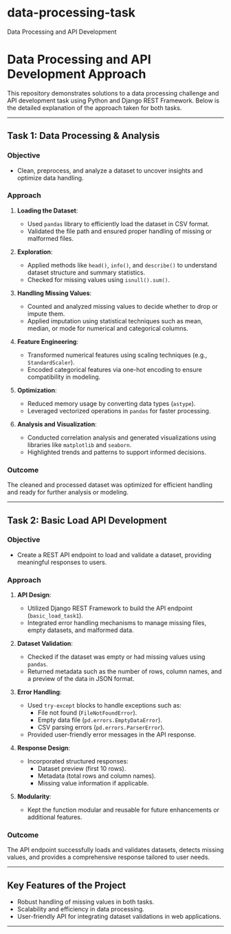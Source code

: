 # data-processing-task
Data Processing and API Development
# Data Processing and API Development Approach

This repository demonstrates solutions to a data processing challenge and API development task using Python and Django REST Framework. Below is the detailed explanation of the approach taken for both tasks.

---

## Task 1: Data Processing & Analysis

### **Objective**
- Clean, preprocess, and analyze a dataset to uncover insights and optimize data handling.

### **Approach**
1. **Loading the Dataset**:
   - Used `pandas` library to efficiently load the dataset in CSV format.
   - Validated the file path and ensured proper handling of missing or malformed files.

2. **Exploration**:
   - Applied methods like `head()`, `info()`, and `describe()` to understand dataset structure and summary statistics.
   - Checked for missing values using `isnull().sum()`.

3. **Handling Missing Values**:
   - Counted and analyzed missing values to decide whether to drop or impute them.
   - Applied imputation using statistical techniques such as mean, median, or mode for numerical and categorical columns.

4. **Feature Engineering**:
   - Transformed numerical features using scaling techniques (e.g., `StandardScaler`).
   - Encoded categorical features via one-hot encoding to ensure compatibility in modeling.

5. **Optimization**:
   - Reduced memory usage by converting data types (`astype`).
   - Leveraged vectorized operations in `pandas` for faster processing.

6. **Analysis and Visualization**:
   - Conducted correlation analysis and generated visualizations using libraries like `matplotlib` and `seaborn`.
   - Highlighted trends and patterns to support informed decisions.

### **Outcome**
The cleaned and processed dataset was optimized for efficient handling and ready for further analysis or modeling.

---

## Task 2: Basic Load API Development

### **Objective**
- Create a REST API endpoint to load and validate a dataset, providing meaningful responses to users.

### **Approach**
1. **API Design**:
   - Utilized Django REST Framework to build the API endpoint (`basic_load_task1`).
   - Integrated error handling mechanisms to manage missing files, empty datasets, and malformed data.

2. **Dataset Validation**:
   - Checked if the dataset was empty or had missing values using `pandas`.
   - Returned metadata such as the number of rows, column names, and a preview of the data in JSON format.

3. **Error Handling**:
   - Used `try-except` blocks to handle exceptions such as:
     - File not found (`FileNotFoundError`).
     - Empty data file (`pd.errors.EmptyDataError`).
     - CSV parsing errors (`pd.errors.ParserError`).
   - Provided user-friendly error messages in the API response.

4. **Response Design**:
   - Incorporated structured responses:
     - Dataset preview (first 10 rows).
     - Metadata (total rows and column names).
     - Missing value information if applicable.

5. **Modularity**:
   - Kept the function modular and reusable for future enhancements or additional features.

### **Outcome**
The API endpoint successfully loads and validates datasets, detects missing values, and provides a comprehensive response tailored to user needs.

---

## Key Features of the Project
- Robust handling of missing values in both tasks.
- Scalability and efficiency in data processing.
- User-friendly API for integrating dataset validations in web applications.

---
